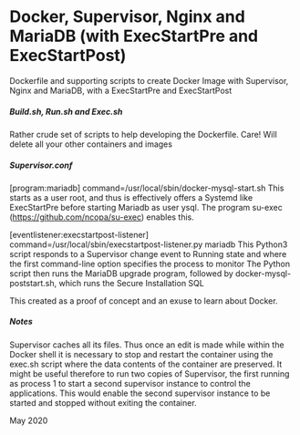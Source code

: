 # Docker, Supervisor, Nginx and MariaDB (with ExecStartPre and ExecStartPost)
Dockerfile and supporting scripts to create Docker Image with Supervisor, Nginx and MariaDB, with a ExecStartPre and ExecStartPost

##### Build.sh, Run.sh and Exec.sh
Rather crude set of scripts to help developing the Dockerfile. Care! Will delete all your other containers and images

##### Supervisor.conf
[program:mariadb]
command=/usr/local/sbin/docker-mysql-start.sh
This starts as a user root, and thus is effectively offers a Systemd like ExecStartPre before starting Mariadb as user ysql. The program su-exec (https://github.com/ncopa/su-exec) enables this.

[eventlistener:execstartpost-listener]
command=/usr/local/sbin/execstartpost-listener.py mariadb
This Python3 script responds to a Supervisor change event to Running state and where the first command-line option specifies the process to monitor
The Python script then runs the MariaDB upgrade program, followed by docker-mysql-poststart.sh, which runs the Secure Installation SQL


This created as a proof of concept and an exuse to learn about Docker.
##### Notes
Supervisor caches all its files. Thus once an edit is made while within the Docker shell it is necessary to stop and restart the container using the exec.sh script where the data contents of the container are preserved.
It might be useful therefore to run two copies of Supervisor, the first running as process 1 to start a second supervisor instance to control the applications. This would enable the second supervisor instance to be started and stopped without exiting the container.

May 2020




